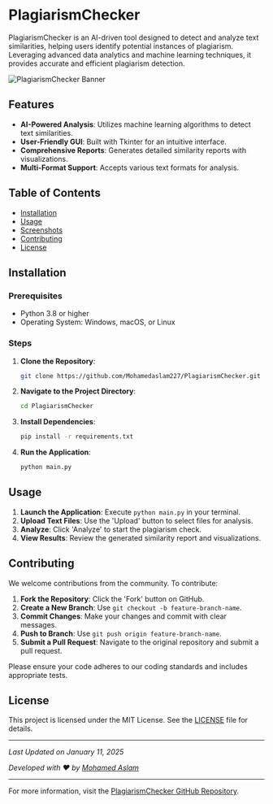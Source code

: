 # PlagiarismChecker

PlagiarismChecker is an AI-driven tool designed to detect and analyze text similarities, helping users identify potential instances of plagiarism. Leveraging advanced data analytics and machine learning techniques, it provides accurate and efficient plagiarism detection.

![PlagiarismChecker Banner](https://via.placeholder.com/800x200.png?text=PlagiarismChecker)

## Features

- **AI-Powered Analysis**: Utilizes machine learning algorithms to detect text similarities.
- **User-Friendly GUI**: Built with Tkinter for an intuitive interface.
- **Comprehensive Reports**: Generates detailed similarity reports with visualizations.
- **Multi-Format Support**: Accepts various text formats for analysis.

## Table of Contents

- [Installation](#installation)
- [Usage](#usage)
- [Screenshots](#screenshots)
- [Contributing](#contributing)
- [License](#license)

## Installation

### Prerequisites

- Python 3.8 or higher
- Operating System: Windows, macOS, or Linux

### Steps

1. **Clone the Repository**:

   ```bash
   git clone https://github.com/Mohamedaslam227/PlagiarismChecker.git
   ```

2. **Navigate to the Project Directory**:

   ```bash
   cd PlagiarismChecker
   ```

3. **Install Dependencies**:

   ```bash
   pip install -r requirements.txt
   ```

4. **Run the Application**:

   ```bash
   python main.py
   ```

## Usage

1. **Launch the Application**: Execute `python main.py` in your terminal.
2. **Upload Text Files**: Use the 'Upload' button to select files for analysis.
3. **Analyze**: Click 'Analyze' to start the plagiarism check.
4. **View Results**: Review the generated similarity report and visualizations.



## Contributing

We welcome contributions from the community. To contribute:

1. **Fork the Repository**: Click the 'Fork' button on GitHub.
2. **Create a New Branch**: Use `git checkout -b feature-branch-name`.
3. **Commit Changes**: Make your changes and commit with clear messages.
4. **Push to Branch**: Use `git push origin feature-branch-name`.
5. **Submit a Pull Request**: Navigate to the original repository and submit a pull request.

Please ensure your code adheres to our coding standards and includes appropriate tests.

## License

This project is licensed under the MIT License. See the [LICENSE](https://github.com/Mohamedaslam227/PlagiarismChecker/blob/main/LICENSE) file for details.

---

*Last Updated on January 11, 2025*

*Developed with ❤️ by [Mohamed Aslam](https://github.com/Mohamedaslam227/)*

---

For more information, visit the [PlagiarismChecker GitHub Repository](https://github.com/Mohamedaslam227/PlagiarismChecker). 
